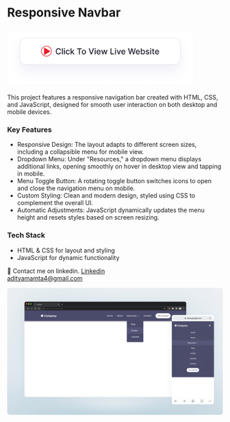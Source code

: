 # Responsive Navbar
## <a href="https://adityamamta.github.io/responsive-navbar/"><img src="img/readme-btn.png" alt="Click to view live website" height="120"></a>
This project features a responsive navigation bar created with HTML, CSS, and JavaScript, designed for smooth user interaction on both desktop and mobile devices.

### Key Features
- Responsive Design: The layout adapts to different screen sizes, including a collapsible menu for mobile view.
- Dropdown Menu: Under "Resources," a dropdown menu displays additional links, opening smoothly on hover in desktop view and tapping in mobile.
- Menu Toggle Button: A rotating toggle button switches icons to open and close the navigation menu on mobile.
- Custom Styling: Clean and modern design, styled using CSS to complement the overall UI.
- Automatic Adjustments: JavaScript dynamically updates the menu height and resets styles based on screen resizing.

### Tech Stack
- HTML & CSS for layout and styling
- JavaScript for dynamic functionality

💼 Contact me on linkedin. [Linkedin](https://www.linkedin.com/in/adityamamta/) <br>
adityamamta4@gmail.com

![preview img](img/navbar-mockup.png)
